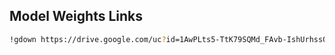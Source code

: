 ## Model Weights Links

```bash
!gdown https://drive.google.com/uc?id=1AwPLts5-TtK79SQMd_FAvb-IshUrhss0
```